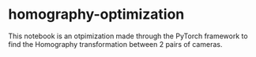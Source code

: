 # homography-optimization
This notebook is an otpimization made through the PyTorch framework to find the Homography transformation between 2 pairs of cameras.
